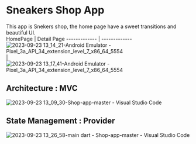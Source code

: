 # Sneakers Shop App

This app is Snekers shop, the home page have a sweet transitions and beautiful UI.                        
HomePage  | Detail Page
------------- | -------------
![2023-09-23 13_14_21-Android Emulator - Pixel_3a_API_34_extension_level_7_x86_64_5554](https://github.com/mohamedimem/Shop-app/assets/78182552/75e8836c-b7e5-49e8-8ddb-9708f4541fc4)
 | ![2023-09-23 13_17_41-Android Emulator - Pixel_3a_API_34_extension_level_7_x86_64_5554](https://github.com/mohamedimem/Shop-app/assets/78182552/cd9d879c-f4c5-4ecc-bd9c-4f4e8ad42185)



## Architecture : MVC
![2023-09-23 13_09_30-Shop-app-master - Visual Studio Code](https://github.com/mohamedimem/Shop-app/assets/78182552/a666c4c7-bfd7-485f-b254-79271845a1b2)
## State Management : Provider
![2023-09-23 13_26_58-main dart - Shop-app-master - Visual Studio Code](https://github.com/mohamedimem/Shop-app/assets/78182552/4d8e035b-05ef-4c4d-855c-85ae833fa3a2)
